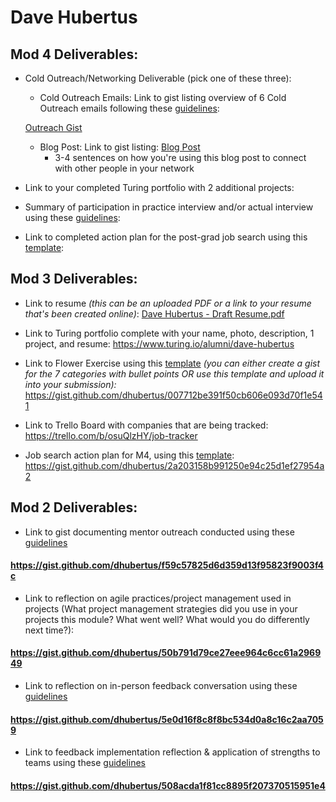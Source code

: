 # Dave Hubertus

## Mod 4 Deliverables:
* Cold Outreach/Networking Deliverable (pick one of these three):
    * Cold Outreach Emails: Link to gist listing overview of 6 Cold Outreach emails following these [guidelines](https://github.com/turingschool/career-development-curriculum/blob/master/module_four/cold_outreach_deliverable_guidelines.md):
    
    [Outreach Gist](https://gist.github.com/dhubertus/754393d80941e850ba46c7f477843b37)
    
    * Blog Post: Link to gist listing:
       [Blog Post](https://medium.com/@dhubertus/first-dive-into-an-open-source-project-56cc4635369f)
       * 3-4 sentences on how you're using this blog post to connect with other people in your network 
       
* Link to your completed Turing portfolio with 2 additional projects: 
* Summary of participation in practice interview and/or actual interview using these [guidelines](https://github.com/turingschool/career-development-curriculum/blob/master/module_four/interview_practice_reflection_guidelines.md):
* Link to completed action plan for the post-grad job search using this [template](https://github.com/turingschool/career-development-curriculum/blob/master/module_four/post_grad_plan.md): 

## Mod 3 Deliverables:

* Link to resume *(this can be an uploaded PDF or a link to your resume that's been created online)*: 
[Dave Hubertus - Draft Resume.pdf](https://github.com/turingschool/career-development-curriculum/files/982193/Dave.Hubertus.-.Draft.Resume.pdf)

* Link to Turing portfolio complete with your name, photo, description, 1 project, and resume:
https://www.turing.io/alumni/dave-hubertus

* Link to Flower Exercise using this [template](https://github.com/turingschool/career-development-curriculum/blob/master/files/Career%20Unit%20-%20The%20Flower%20Diagram.pdf) *(you can either create a gist for the 7 categories with bullet points OR use this template and upload it into your submission):*
https://gist.github.com/dhubertus/007712be391f50cb606e093d70f1e541

* Link to Trello Board with companies that are being tracked: 
https://trello.com/b/osuQlzHY/job-tracker

* Job search action plan for M4, using this [template](https://github.com/turingschool/career-development-curriculum/blob/master/module_three/mod_4_action_plan_template.md):
https://gist.github.com/dhubertus/2a203158b991250e94c25d1ef27954a2


## Mod 2 Deliverables:
* Link to gist documenting mentor outreach conducted using these [guidelines](https://github.com/turingschool/career-development-curriculum/blob/master/module_two/cold_outreach_i_guidelines.md)

#### https://gist.github.com/dhubertus/f59c57825d6d359d13f95823f9003f4c

* Link to reflection on agile practices/project management used in projects (What project management strategies did you use in your projects this module? What went well? What would you do differently next time?):

#### https://gist.github.com/dhubertus/50b791d79ce27eee964c6cc61a296949

* Link to reflection on in-person feedback conversation using these [guidelines](https://github.com/turingschool/career-development-curriculum/blob/master/module_two/feedback_conversation_reflection_guidelines.md)

#### https://gist.github.com/dhubertus/5e0d16f8c8f8bc534d0a8c16c2aa7059

* Link to feedback implementation reflection & application of strengths to teams using these [guidelines](https://github.com/turingschool/career-development-curriculum/blob/master/module_two/feedback_implementation_strengths_reflection.md)

#### https://gist.github.com/dhubertus/508acda1f81cc8895f207370515951e4
